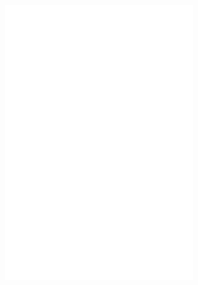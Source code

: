 <p align="right" style="float: right; display: block;"><img src="/github-metrics.svg" alt="Metrics" width="1000"></p>
